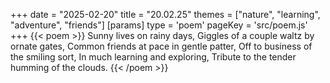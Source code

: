 +++
date = "2025-02-20"
title = "20.02.25"
themes = ["nature", "learning", "adventure", "friends"]
[params]
  type = 'poem'
  pageKey = 'src/poem.js'
+++
{{< poem >}}
Sunny lives on rainy days,
Giggles of a couple waltz by ornate gates,
Common friends at pace in gentle patter,
Off to business of the smiling sort,
In much learning and exploring,
Tribute to the tender humming of the clouds.
{{< /poem >}}